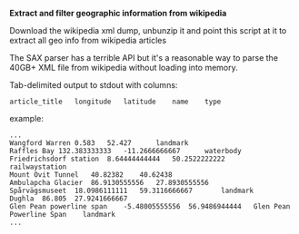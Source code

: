 **Extract and filter geographic information from wikipedia**

Download the wikipedia xml dump, unbunzip it and
point this script at it to extract all geo info
from wikipedia articles

The SAX parser has a terrible API but it's a
reasonable way to parse the 40GB+ XML file from 
wikipedia without loading into memory.

Tab-delimited output to stdout with columns:

```
article_title	longitude	latitude	name 	type
```

example:

```
...
Wangford Warren	0.583	52.427		landmark
Raffles Bay	132.383333333	-11.2666666667		waterbody
Friedrichsdorf station	8.64444444444	50.2522222222		railwaystation
Mount Ovit Tunnel	40.82382	40.62438		
Ambulapcha Glacier	86.9130555556	27.8930555556		
Spårvägsmuseet	18.0986111111	59.3116666667		landmark
Dughla	86.805	27.9241666667		
Glen Pean powerline span	-5.48005555556	56.9486944444	Glen Pean Powerline Span	landmark
...
```